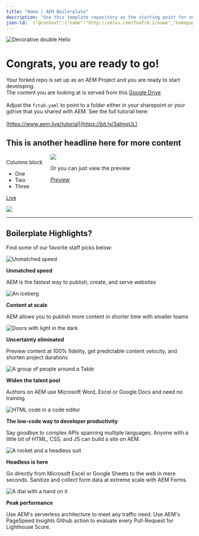 ```yaml
---
title: "Home | AEM Boilerplate"
description: "Use this template repository as the starting point for new AEM projects."
json-ld: `{"@context":{"name":"http://xmlns.com/foaf/0.1/name","homepage":{"@id":"http://xmlns.com/foaf/0.1/workplaceHomepage","@type":"@id"},"Person":"http://xmlns.com/foaf/0.1/Person"},"@id":"https://me.example.com","@type":"Person","name":"John Smith","homepage":"https://www.example.com/"}`
---
```


![Decorative double Helix](https://main--my-eds-site--ranjith1234.hlx.page/media_1dc0a2d290d791a050feb1e159746f52db392775a.jpeg)

# Congrats, you are ready to go!

Your forked repo is set up as an AEM Project and you are ready to start developing.\
The content you are looking at is served from this [Google Drive](https://drive.google.com/drive/folders/1MGzOt7ubUh3gu7zhZIPb7R7dyRzG371j?usp=sharing)\
\
Adjust the `fstab.yaml` to point to a folder either in your sharepoint or your gdrive that you shared with AEM. See the full tutorial here:\
\
[https://www.aem.live/tutorial](https://bit.ly/3aImqUL)

## This is another headline here for more content

<div class="columns">
  <div>
    <div>
      <p>Columns block</p>
      <ul>
        <li>One</li>
        <li>Two</li>
        <li>Three</li>
      </ul>
      <p><a href="/">Live</a></p>
    </div>
    <div>
      <img src="https://main--aem-boilerplate--adobe.aem.page/media_17e9dd0aae03d62b8ebe2159b154d6824ef55732d.png">
    </div>
  </div>
  <div>
    <div>
      <img src="https://main--aem-boilerplate--adobe.aem.page/media_143cf1a441962c90f082d4f7dba2aeefb07f4e821.png">
    </div>
    <div>
      <p>Or you can just view the preview</p>
      <p><em><a href="/">Preview</a></em></p>
    </div>
  </div>
</div>

---

## Boilerplate Highlights?

Find some of our favorite staff picks below:

<div class="cards">
  <div>
    <div>
      <img alt="Unmatched speed"  src="https://main--aem-boilerplate--adobe.aem.page/media_16582eee85490fbfe6b27c6a92724a81646c2e649.jpeg">
    </div>
    <div>
      <p><strong>Unmatched speed</strong></p>
      <p>AEM is the fastest way to publish, create, and serve websites</p>
    </div>
  </div>
  <div>
    <div>
      <img alt="An iceberg" src="https://main--aem-boilerplate--adobe.aem.page/media_17a5ca5faf60fa6486a1476fce82a3aa606000c81.jpeg">
    </div>
    <div>
      <p><strong>Content at scale</strong></p>
      <p>AEM allows you to publish more content in shorter time with smaller teams</p>
    </div>
  </div>
  <div>
    <div>
      <img alt="Doors with light in the dark" src="https://main--aem-boilerplate--adobe.aem.page/media_162cf9431ac2dfd17fe7bf4420525bbffb9d0ccfe.jpeg">
    </div>
    <div>
      <p><strong>Uncertainty eliminated</strong></p>
      <p>Preview content at 100% fidelity, get predictable content velocity, and shorten project durations</p>
    </div>
  </div>
  <div>
    <div>
      <img src="https://main--aem-boilerplate--adobe.aem.page/media_136fdd3174ff44787179448cc2e0264af1b02ade9.jpeg" alt="A group of people around a Table">
    </div>
    <div>
      <p><strong>Widen the talent pool</strong></p>
      <p>Authors on AEM use Microsoft Word, Excel or Google Docs and need no training</p>
    </div>
  </div>
  <div>
    <div>
      <img src="https://main--aem-boilerplate--adobe.aem.page/media_1cae8484004513f76c6bf5860375bc020d099a6d6.jpeg" alt="HTML code in a code editor">
    </div>
    <div>
      <p><strong>The low-code way to developer productivity</strong></p>
      <p>Say goodbye to complex APIs spanning multiple languages. Anyone with a little bit of HTML, CSS, and JS can build a site on AEM.</p>
    </div>
  </div>
  <div>
    <div>
      <img src="https://main--aem-boilerplate--adobe.aem.page/media_11381226cb58caf1f0792ea27abebbc8569b00aeb.jpeg" alt="A rocket and a headless suit">
    </div>
    <div>
      <p><strong>Headless is here</strong></p>
      <p>Go directly from Microsoft Excel or Google Sheets to the web in mere seconds. Sanitize and collect form data at extreme scale with AEM Forms.</p>
    </div>
  </div>
  <div>
    <div>
      <img src="https://main--aem-boilerplate--adobe.aem.page/media_18fadeb136e84a2efe384b782e8aea6e92de4fc13.jpeg" alt="A dial with a hand on it">
    </div>
    <div>
      <p><strong>Peak performance</strong></p>
      <p>Use AEM's serverless architecture to meet any traffic need. Use AEM's PageSpeed Insights Github action to evaluate every Pull-Request for Lighthouse Score.</p>
    </div>
  </div>
</div>
